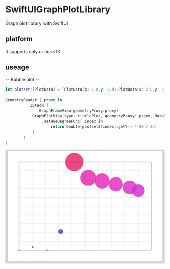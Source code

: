 # SwiftUIGraphPlotLibrary

Graph plot library with SwiftUI


## platform
It supports only on ios v13  


## useage

-- Bubble plot --
``` swift
let plotset:[PlotData] = [PlotData(x: 1.0,y: 2.0),PlotData(x: 2.0,y: 3.0),PlotData(x: 3.0,y: 2.0),PlotData(x: 4.0,y: 8.0),PlotData(x: 5.0,y: 30.0),PlotData(x: 6.0,y: 25.0),PlotData(x: 7.0,y: 24.0),PlotData(x: 8.0,y: 23.0),PlotData(x: 9.0,y: 22.0),PlotData(x: 9.6,y: 21.0)]

GeometryReader { proxy in
           ZStack {
               GraphFrameView(geometryProxy:proxy)
            GraphPlotView(type:.circlePlot, geometryProxy: proxy, dataSet: plotset2).setCircle(color:.blue){index in plotset2[index].getY) * 1.4}
                .setHueDegreeFunc{ index in
                    return Double(plotset2[index].getY() * 90 / 23)
            }
        }
}

```

![alt tag](https://github.com/KanshuYokoo/SwiftUIGraphPlotLibrary/blob/master/screenshots/bubbleChartPlot.png)
